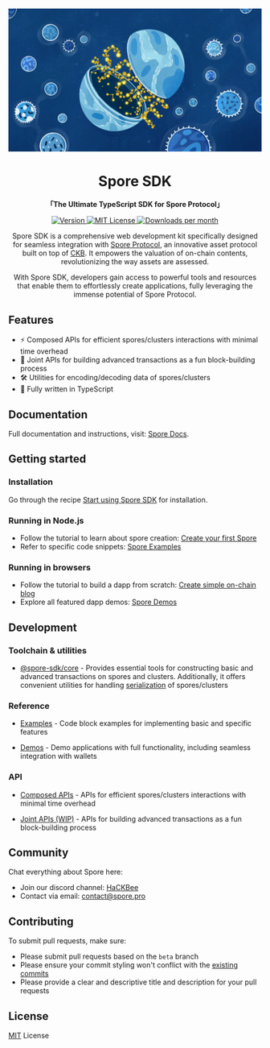 <br/>

<p align="center">
  <img src="./docs/assets/readme-banner.webp" alt="Spore SDK">
</p>

<h1 align="center">
  Spore SDK
</h1>

<p align="center">
  <b>
    「The Ultimate TypeScript SDK for Spore Protocol」
  </b>
</p>

<p align="center">
  <a href="https://www.npmjs.com/package/@spore-sdk/core">
    <picture>
      <source media="(prefers-color-scheme: dark)" srcset="https://img.shields.io/npm/v/@spore-sdk/core?colorA=21262d&colorB=21262d&style=flat">
      <img src="https://img.shields.io/npm/v/@spore-sdk/core?colorA=f6f8fa&colorB=f6f8fa&style=flat" alt="Version">
    </picture>
  </a>
  <a href="https://github.com/sporeprotocol/spore-sdk/blob/main/LICENSE">
    <picture>
      <source media="(prefers-color-scheme: dark)" srcset="https://img.shields.io/npm/l/@spore-sdk/core?colorA=21262d&colorB=21262d&style=flat">
      <img src="https://img.shields.io/npm/l/@spore-sdk/core?colorA=f6f8fa&colorB=f6f8fa&style=flat" alt="MIT License">
    </picture>
  </a>
  <a href="https://www.npmjs.com/package/@spore-sdk/core">
    <picture>
      <source media="(prefers-color-scheme: dark)" srcset="https://img.shields.io/npm/dm/@spore-sdk/core?colorA=21262d&colorB=21262d&style=flat">
      <img src="https://img.shields.io/npm/dm/@spore-sdk/core?colorA=f6f8fa&colorB=f6f8fa&style=flat" alt="Downloads per month">
    </picture>
  </a>
</p>

<p align="center">
  Spore SDK is a comprehensive web development kit specifically designed for seamless integration with <a href="https://github.com/sporeprotocol/spore-contract">Spore Protocol</a>, an innovative asset protocol built on top of <a href="https://github.com/nervosnetwork/ckb">CKB</a>. It empowers the valuation of on-chain contents, revolutionizing the way assets are assessed.
</p>

<p align="center">
  With Spore SDK, developers gain access to powerful tools and resources that enable them to effortlessly create applications, fully leveraging the immense potential of Spore Protocol.
</p>

## Features

- ⚡ Composed APIs for efficient spores/clusters interactions with minimal time overhead
- 🧩 Joint APIs for building advanced transactions as a fun block-building process
- 🛠️ Utilities for encoding/decoding data of spores/clusters
- 🎹 Fully written in TypeScript


## Documentation

Full documentation and instructions, visit: [Spore Docs](https://docs.spore.pro).


## Getting started

### Installation

Go through the recipe [Start using Spore SDK](./docs/core/setup.md) for installation.

### Running in Node.js

- Follow the tutorial to learn about spore creation: [Create your first Spore](https://docs.spore.pro/tutorials/create-first-spore)
- Refer to specific code snippets: [Spore Examples](./docs/resources/examples.md)

### Running in browsers

- Follow the tutorial to build a dapp from scratch: [Create simple on-chain blog](https://docs.spore.pro/tutorials/create-on-chain-blog)
- Explore all featured dapp demos: [Spore Demos](./docs/resources/demos.md)


## Development

### Toolchain & utilities

- [@spore-sdk/core](./packages/core) - Provides essential tools for constructing basic and advanced transactions on spores and clusters. Additionally, it offers convenient utilities for handling [serialization](https://github.com/nervosnetwork/molecule) of spores/clusters

### Reference

- [Examples](./docs/resources/examples.md) - Code block examples for implementing basic and specific features

- [Demos](./docs/resources/demos.md) - Demo applications with full functionality, including seamless integration with wallets


### API

- [Composed APIs](./docs/core/composed-apis.md) - APIs for efficient spores/clusters interactions with minimal time overhead

- [Joint APIs (WIP)](./docs/core/joint-apis.md) - APIs for building advanced transactions as a fun block-building process
 
 
## Community

Chat everything about Spore here:

- Join our discord channel: [HaCKBee](https://discord.gg/9eufnpZZ8P)
- Contact via email: [contact@spore.pro](mailto:contact@spore.pro)

## Contributing

To submit pull requests, make sure:

- Please submit pull requests based on the `beta` branch
- Please ensure your commit styling won't conflict with the [existing commits](https://github.com/sporeprotocol/spore-sdk/commits)
- Please provide a clear and descriptive title and description for your pull requests

## License

[MIT](./LICENSE) License
